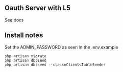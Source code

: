 ## Oauth Server with L5

See docs


## Install notes

Set the ADMIN_PASSWORD as seen in the .env.example

~~~
php artisan migrate
php artisan db:seed
php artisan db:seed --class=ClientsTableSeeder
~~~


